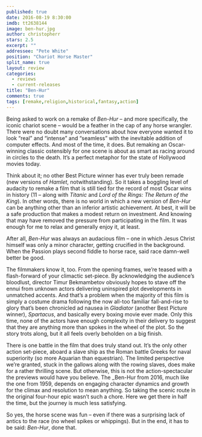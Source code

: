 ```yaml
---
published: true
date: 2016-08-19 8:30:00
imdb: tt2638144
image: ben-hur.jpg
author: christopherr
stars: 2.5
excerpt: ""
addressee: "Pete White"
position: "Chariot Horse Master"
split_name: true
layout: review
categories: 
  - reviews
  - current-releases
title: "Ben-Hur"
comments: true
tags: [remake,religion,historical,fantasy,action]
---
```

Being asked to work on a remake of _Ben-Hur_ – and more specifically, the iconic chariot scene – would be a feather in the cap of any horse wrangler. There were no doubt many conversations about how everyone wanted it to look “real” and “intense” and “seamless” with the inevitable addition of computer effects. And most of the time, it does. But remaking an Oscar-winning classic ostensibly for one scene is about as smart as racing around in circles to the death. It’s a perfect metaphor for the state of Hollywood movies today.

Think about it; no other Best Picture winner has ever truly been remade (new versions of _Hamlet_, notwithstanding). So it takes a boggling level of audacity to remake a film that is still tied for the record of most Oscar wins in history (11 – along with _Titanic_ and _Lord of the Rings: The Return of the King_). In other words, there is no world in which a new version of _Ben-Hur_ can be anything other than an inferior artistic achievement. At best, it will be a safe production that makes a modest return on investment. And knowing that may have removed the pressure from participating in the film. It was enough for me to relax and generally enjoy it, at least.

After all, _Ben-Hur_ was always an audacious film – one in which Jesus Christ himself was only a minor character, getting crucified in the background. When the Passion plays second fiddle to horse race, said race damn-well better be good. 

The filmmakers know it, too. From the opening frames, we’re teased with a flash-forward of your climactic set-piece. By acknowledging the audience’s bloodlust, director Timur Bekmambetov obviously hopes to stave off the ennui from unknown actors delivering uninspired plot developments in unmatched accents. And that’s a problem when the majority of this film is simply a costume drama following the now all-too familiar fall-and-rise to glory that’s been chronicled ad nausea in _Gladiator_ (another Best Picture winner), _Spartacus_, and basically every boxing movie ever made. Only this time, none of the actors have enough complexity in their delivery to suggest that they are anything more than spokes in the wheel of the plot. So the story trots along, but it all feels overly beholden on a big finish.

There is one battle in the film that does truly stand out. It’s the only other action set-piece, aboard a slave ship as the Roman battle Greeks for naval superiority (so more Aquarian than equestrian). The limited perspective we’re granted, stuck in the gallows along with the rowing slaves, does make for a rather thrilling scene. But otherwise, this is not the action-spectacular the previews would have you believe. The _Ben-Hur from 2016, much like the one from 1959, depends on engaging character dynamics and growth for the climax and resolution to mean anything. So taking the scenic route in the original four-hour epic wasn’t such a chore. Here we get there in half the time, but the journey is much less satisfying.

So yes, the horse scene was fun – even if there was a surprising lack of antics to the race (no wheel spikes or whippings). But in the end, it has to be said: _Ben-Hur_, done that.